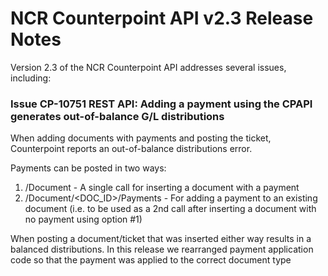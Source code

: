 # NCR Counterpoint API v2.3 Release Notes
Version 2.3 of the NCR Counterpoint API addresses several issues, including:

### Issue CP-10751 REST API: Adding a payment using the CPAPI generates out-of-balance G/L distributions

When adding documents with payments and posting the ticket, Counterpoint reports an out-of-balance distributions error.

Payments can be posted in two ways:

1. /Document - A single call for inserting a document with a payment
2. /Document/<DOC_ID>/Payments - For adding a payment to an existing document (i.e. to be used as a 2nd call after inserting a document with no payment using option #1)

When posting a document/ticket that was inserted either way results in a balanced distributions. In this release we rearranged payment application code so that the 
payment was applied to the correct document type
